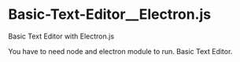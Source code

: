 # Basic-Text-Editor__Electron.js
Basic Text Editor with Electron.js

You have to need node and electron module to run.
Basic Text Editor.

